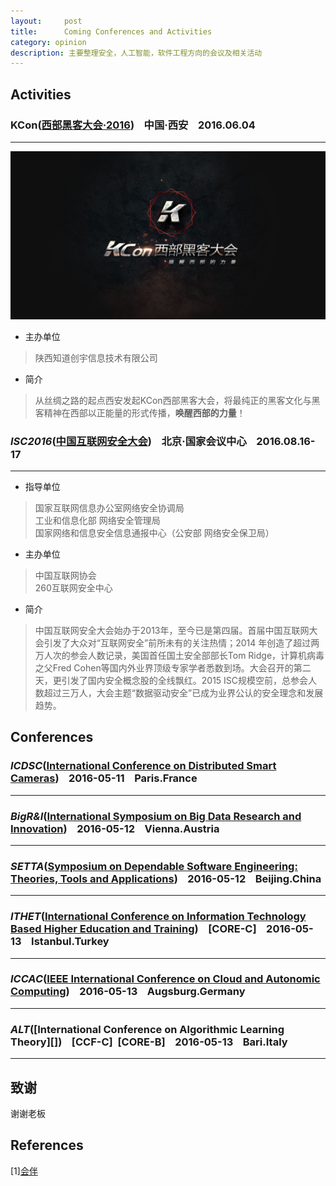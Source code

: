 ```yaml
---
layout:     post
title:      Coming Conferences and Activities
category: opinion
description: 主要整理安全，人工智能，软件工程方向的会议及相关活动
---
```


## Activities

### KCon([西部黑客大会·2016][])&nbsp;&nbsp;&nbsp;&nbsp;中国·西安&nbsp;&nbsp;&nbsp;&nbsp;2016.06.04
---
![KCon2016](/images/Conferences/KCon2016.jpg)

* 主办单位

> 陕西知道创宇信息技术有限公司

* 简介

> 从丝绸之路的起点西安发起KCon西部黑客大会，将最纯正的黑客文化与黑客精神在西部以正能量的形式传播，**唤醒西部的力量**！  

### *ISC2016*([中国互联网安全大会][])&nbsp;&nbsp;&nbsp;&nbsp;北京·国家会议中心&nbsp;&nbsp;&nbsp;&nbsp;2016.08.16-17
---

* 指导单位

> 国家互联网信息办公室网络安全协调局  
> 工业和信息化部 网络安全管理局  
> 国家网络和信息安全信息通报中心（公安部 网络安全保卫局）

* 主办单位

> 中国互联网协会  
> 260互联网安全中心

* 简介

> 中国互联网安全大会始办于2013年，至今已是第四届。首届中国互联网大会引发了大众对“互联网安全”前所未有的关注热情；2014 年创造了超过两万人次的参会人数记录，美国首任国土安全部部长Tom Ridge，计算机病毒之父Fred Cohen等国内外业界顶级专家学者悉数到场。大会召开的第二天，更引发了国内安全概念股的全线飘红。2015 ISC规模空前，总参会人数超过三万人，大会主题“数据驱动安全”已成为业界公认的安全理念和发展趋势。

## Conferences

### *ICDSC*([International Conference on Distributed Smart Cameras][])&nbsp;&nbsp;&nbsp;&nbsp;2016-05-11&nbsp;&nbsp;&nbsp;&nbsp;Paris.France
---

### *BigR&I*([International Symposium on Big Data Research and Innovation][])&nbsp;&nbsp;&nbsp;&nbsp;2016-05-12&nbsp;&nbsp;&nbsp;&nbsp;Vienna.Austria
---

### *SETTA*([Symposium on Dependable Software Engineering: Theories, Tools and Applications][])&nbsp;&nbsp;&nbsp;&nbsp;2016-05-12&nbsp;&nbsp;&nbsp;&nbsp;Beijing.China
---

### *ITHET*([International Conference on Information Technology Based Higher Education and Training][])&nbsp;&nbsp;&nbsp;&nbsp;[CORE-C]&nbsp;&nbsp;&nbsp;&nbsp;2016-05-13&nbsp;&nbsp;&nbsp;&nbsp;Istanbul.Turkey
---

### *ICCAC*([IEEE International Conference on Cloud and Autonomic Computing][])&nbsp;&nbsp;&nbsp;&nbsp;2016-05-13&nbsp;&nbsp;&nbsp;&nbsp;Augsburg.Germany
---

### *ALT*([International Conference on Algorithmic Learning Theory][])&nbsp;&nbsp;&nbsp;&nbsp;[CCF-C]&nbsp;&nbsp;[CORE-B]&nbsp;&nbsp;&nbsp;&nbsp;2016-05-13&nbsp;&nbsp;&nbsp;&nbsp;Bari.Italy
---

## 致谢

谢谢老板

## References

[1][会伴][1]  

[中国互联网安全大会]: http://isc.360.cn/2016/index.html
[西部黑客大会·2016]: http://kcon.knownsec.com/west/
[International Conference on Distributed Smart Cameras]: http://www.icdsc.org/
[International Symposium on Big Data Research and Innovation]: http://perso.orange.es/web126209/
[Symposium on Dependable Software Engineering: Theories, Tools and Applications]:http://lcs.ios.ac.cn/setta/
[International Conference on Information Technology Based Higher Education and Training]:http://www.ithet.boun.edu.tr/
[IEEE International Conference on Cloud and Autonomic Computing]:http://iccac2016.se.rit.edu/index.html
[1]: http://www.myhuiban.com/?lang=zh_cn
